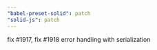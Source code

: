 ```yaml
---
"babel-preset-solid": patch
"solid-js": patch
---
```


fix #1917, fix #1918 error handling with serialization
